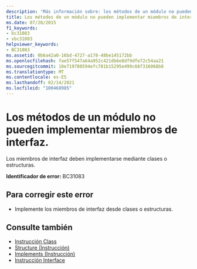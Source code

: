 ```yaml
---
description: 'Más información sobre: los métodos de un módulo no pueden implementar miembros de interfaz'
title: Los métodos de un módulo no pueden implementar miembros de interfaz.
ms.date: 07/20/2015
f1_keywords:
- bc31083
- vbc31083
helpviewer_keywords:
- BC31083
ms.assetid: 0b6a42a0-16bd-4727-a178-48be145172bb
ms.openlocfilehash: fae57f547a64a952c421db6e8df9dfe72c54aa21
ms.sourcegitcommit: 10e719780594efc781b15295e499c66f316068b8
ms.translationtype: MT
ms.contentlocale: es-ES
ms.lasthandoff: 02/14/2021
ms.locfileid: "100468985"
---
```

# <a name="methods-in-a-module-cannot-implement-interface-members"></a>Los métodos de un módulo no pueden implementar miembros de interfaz.

Los miembros de interfaz deben implementarse mediante clases o estructuras.  
  
 **Identificador de error:** BC31083  
  
## <a name="to-correct-this-error"></a>Para corregir este error  
  
- Implemente los miembros de interfaz desde clases o estructuras.  
  
## <a name="see-also"></a>Consulte también

- [Instrucción Class](../language-reference/statements/class-statement.md)
- [Structure (Instrucción)](../language-reference/statements/structure-statement.md)
- [Implements (Instrucción)](../language-reference/statements/implements-statement.md)
- [Instrucción Interface](../language-reference/statements/interface-statement.md)
